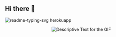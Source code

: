 ## Hi there 👋

![readme-typing-svg herokuapp](https://github.com/bnbair/bnbair/assets/44049631/9ce67f48-aca7-4cd5-870e-f6489a59be1a)
<!--<img src="https://readme-typing-svg.herokuapp.com?font=Jetbrains+mono&size=40&duration=3000&color=33FF33&center=true&vCenter=true&width=435&lines=Hey..+I)'m+[Your Name];This+is..;..my+Github..;" alt="Typing SVG"/>
 

**bnbair/bnbair** is a ✨ _special_ ✨ repository because its `README.md` (this file) appears on your GitHub profile.

Here are some ideas to get you started:

- 🔭 I’m currently working on ...
- 🌱 I’m currently learning ...
- 👯 I’m looking to collaborate on ...
- 🤔 I’m looking for help with ...
- 💬 Ask me about ...
- 📫 How to reach me: ...
- 😄 Pronouns: ...
- ⚡ Fun fact: ...
-->

 
<!-- Your bio, links, etc. go here -->



<div align="center">
  <p>
    <img src=https://infinitabiotech.com/blog/enzymes-in-the-baking-industry" alt="Descriptive Text for the GIF" />
  </p>
</div>
